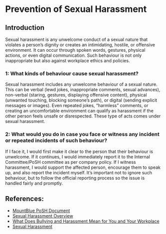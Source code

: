 # Prevention of Sexual Harassment

## Introduction

Sexual harassment is any unwelcome conduct of a sexual nature that violates a person’s dignity or creates an intimidating, hostile, or offensive environment. It can occur through spoken words, gestures, physical actions, or even digital communication. Such behaviour is not only inappropriate but also against workplace ethics and policies.

### 1: What kinds of behaviour cause sexual harassment?

Sexual harassment includes any unwelcome behaviour of a sexual nature. This can be verbal (lewd jokes, inappropriate comments, sexual advances), non-verbal (staring, gestures, displaying offensive content), physical (unwanted touching, blocking someone’s path), or digital (sending explicit messages or images). Even repeated jokes, “harmless” comments, or creating an uncomfortable environment can qualify as harassment if the other person feels unsafe or disrespected. These type of acts comes under sexual harassment.


### 2: What would you do in case you face or witness any incident or repeated incidents of such behaviour?

If I face it, I would first make it clear to the person that their behaviour is unwelcome. If it continues, I would immediately report it to the Internal Committee/PoSH committee as per company policy. If I witness harassment, I would support the affected person, encourage them to speak up, and also report the incident myself. It’s important not to ignore such behaviour, but to follow the official reporting process so the issue is handled fairly and promptly.


## References:
- [MountBlue PoSH Document](https://drive.google.com/file/d/1wrT03caeDwwKB50wV-MQ3hnm2wJZGuq2/view)
- [Sexual Harassment Overview](https://www.youtube.com/watch?v=Ue3BTGW3uRQ)
- [What Does Bullying and Harassment Mean for You and Your Workplace](https://www.youtube.com/watch?v=u7e2c6v1oDs)
- [Sexual Harassment](https://www.youtube.com/watch?v=o3FhoCz-FbA)
